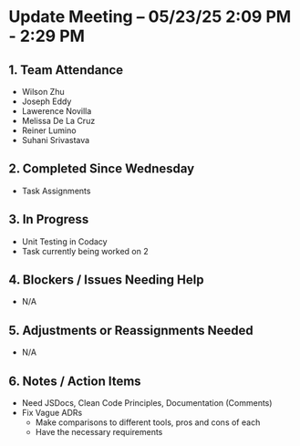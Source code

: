 # Update Meeting – 05/23/25 2:09 PM - 2:29 PM
## 1. Team Attendance
- Wilson Zhu
- Joseph Eddy
- Lawerence Novilla
- Melissa De La Cruz
- Reiner Lumino
- Suhani Srivastava
## 2. Completed Since Wednesday
- Task Assignments
## 3. In Progress
- Unit Testing in Codacy
- Task currently being worked on 2
## 4. Blockers / Issues Needing Help
- N/A
## 5. Adjustments or Reassignments Needed
- N/A
## 6. Notes / Action Items
- Need JSDocs, Clean Code Principles, Documentation (Comments)
- Fix Vague ADRs
  - Make comparisons to different tools, pros and cons of each
  - Have the necessary requirements